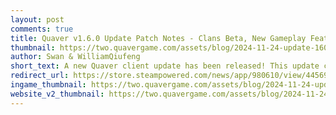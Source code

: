 ```yaml
---
layout: post
comments: true
title: Quaver v1.6.0 Update Patch Notes - Clans Beta, New Gameplay Features, & More!
thumbnail: https://two.quavergame.com/assets/blog/2024-11-24-update-160/thumbnail.png
author: Swan & WilliamQiufeng
short_text: A new Quaver client update has been released! This update contains a ton of new features, improvements, and bug fixes...
redirect_url: https://store.steampowered.com/news/app/980610/view/4456969169525538839
ingame_thumbnail: https://two.quavergame.com/assets/blog/2024-11-24-update-160/ingame_thumbnail.png
website_v2_thumbnail: https://two.quavergame.com/assets/blog/2024-11-24-update-160/website_v2_thumbnail.png
---
```

